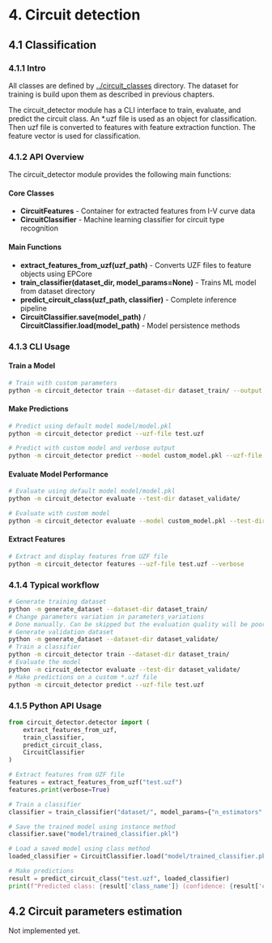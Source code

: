 # 4. Circuit detection

## 4.1 Classification

### 4.1.1 Intro

All classes are defined by [../circuit_classes](../circuit_classes) directory. The dataset for training is build upon them as described in previous chapters.

The circuit_detector module has a CLI interface to train, evaluate, and predict the circuit class. An *.uzf file is used as an object for classification. Then uzf file is converted to features with feature extraction function. The feature vector is used for classification.

### 4.1.2 API Overview

The circuit_detector module provides the following main functions:

#### Core Classes

- **CircuitFeatures** - Container for extracted features from I-V curve data
- **CircuitClassifier** - Machine learning classifier for circuit type recognition

#### Main Functions

- **extract_features_from_uzf(uzf_path)** - Converts UZF files to feature objects using EPCore
- **train_classifier(dataset_dir, model_params=None)** - Trains ML model from dataset directory
- **predict_circuit_class(uzf_path, classifier)** - Complete inference pipeline
- **CircuitClassifier.save(model_path)** / **CircuitClassifier.load(model_path)** - Model persistence methods

### 4.1.3 CLI Usage

#### Train a Model

```bash
# Train with custom parameters
python -m circuit_detector train --dataset-dir dataset_train/ --output models/my_model.pkl --model-params "key1=value1,key2=value2"
```

#### Make Predictions

```bash
# Predict using default model model/model.pkl
python -m circuit_detector predict --uzf-file test.uzf

# Predict with custom model and verbose output
python -m circuit_detector predict --model custom_model.pkl --uzf-file test.uzf --verbose
```

#### Evaluate Model Performance

```bash
# Evaluate using default model model/model.pkl
python -m circuit_detector evaluate --test-dir dataset_validate/

# Evaluate with custom model
python -m circuit_detector evaluate --model custom_model.pkl --test-dir dataset_validate/
```

#### Extract Features

```bash
# Extract and display features from UZF file
python -m circuit_detector features --uzf-file test.uzf --verbose
```

### 4.1.4 Typical workflow

   ```bash
   # Generate training dataset
   python -m generate_dataset --dataset-dir dataset_train/
   # Change parameters variation in parameters_variations
   # Done manually. Can be skipped but the evaluation quality will be poor
   # Generate validation dataset
   python -m generate_dataset --dataset-dir dataset_validate/
   # Train a classifier
   python -m circuit_detector train --dataset-dir dataset_train/
   # Evaluate the model
   python -m circuit_detector evaluate --test-dir dataset_validate/
   # Make predictions on a custom *.uzf file
   python -m circuit_detector predict --uzf-file test.uzf
   ```

### 4.1.5 Python API Usage

```python
from circuit_detector.detector import (
    extract_features_from_uzf,
    train_classifier,
    predict_circuit_class,
    CircuitClassifier
)

# Extract features from UZF file
features = extract_features_from_uzf("test.uzf")
features.print(verbose=True)

# Train a classifier
classifier = train_classifier("dataset/", model_params={"n_estimators": 100})

# Save the trained model using instance method
classifier.save("model/trained_classifier.pkl")

# Load a saved model using class method
loaded_classifier = CircuitClassifier.load("model/trained_classifier.pkl")

# Make predictions
result = predict_circuit_class("test.uzf", loaded_classifier)
print(f"Predicted class: {result['class_name']} (confidence: {result['confidence']:.3f})")
```

## 4.2 Circuit parameters estimation

Not implemented yet.
